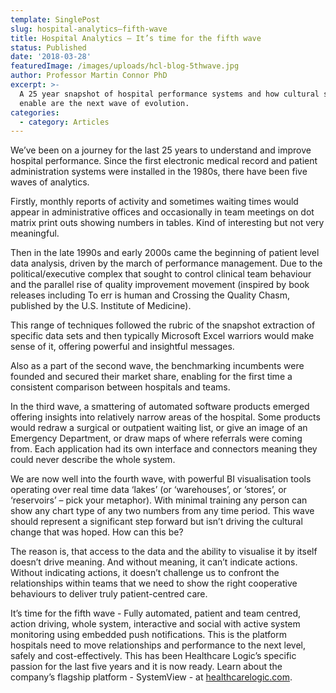 ```yaml
---
template: SinglePost
slug: hospital-analytics–fifth-wave
title: Hospital Analytics – It’s time for the fifth wave
status: Published
date: '2018-03-28'
featuredImage: /images/uploads/hcl-blog-5thwave.jpg
author: Professor Martin Connor PhD
excerpt: >-
  A 25 year snapshot of hospital performance systems and how cultural shifts
  enable are the next wave of evolution.
categories:
  - category: Articles
---
```



We’ve been on a journey for the last 25 years to understand and improve hospital performance. Since the first electronic medical record and patient administration systems were installed in the 1980s, there have been five waves of analytics. 

Firstly, monthly reports of activity and sometimes waiting times would appear in administrative offices and occasionally in team meetings on dot matrix print outs showing numbers in tables. Kind of interesting but not very meaningful.

Then in the late 1990s and early 2000s came the beginning of patient level data analysis, driven by the march of performance management. Due to the political/executive complex that sought to control clinical team behaviour and the parallel rise of quality improvement movement (inspired by book releases including To err is human and Crossing the Quality Chasm, published by the U.S. Institute of Medicine). 

This range of techniques followed the rubric of the snapshot extraction of specific data sets and then typically Microsoft Excel warriors would make sense of it, offering powerful and insightful messages. 

Also as a part of the second wave, the benchmarking incumbents were founded and secured their market share, enabling for the first time a consistent comparison between hospitals and teams.

In the third wave, a smattering of automated software products emerged offering insights into relatively narrow areas of the hospital. Some products would redraw a surgical or outpatient waiting list, or give an image of an Emergency Department, or draw maps of where referrals were coming from. Each application had its own interface and connectors meaning they could never describe the whole system.

We are now well into the fourth wave, with powerful BI visualisation tools operating over real time data ‘lakes’ (or ‘warehouses’, or ‘stores’, or ‘reservoirs’ – pick your metaphor). With minimal training any person can show any chart type of any two numbers from any time period. This wave should represent a significant step forward but isn’t driving the cultural change that was hoped. How can this be?

The reason is, that access to the data and the ability to visualise it by itself doesn’t drive meaning. And without meaning, it can’t indicate actions. Without indicating actions, it doesn’t challenge us to confront the relationships within teams that we need to show the right cooperative behaviours to deliver truly patient-centred care.

It’s time for the fifth wave - Fully automated, patient and team centred, action driving, whole system, interactive and social with active system monitoring using embedded push notifications. This is the platform hospitals need to move relationships and performance to the next level, safely and cost-effectively. This has been Healthcare Logic’s specific passion for the last five years and it is now ready. Learn about the company’s flagship platform - SystemView - at [healthcarelogic.com](https://www.healthcarelogic.com/).
